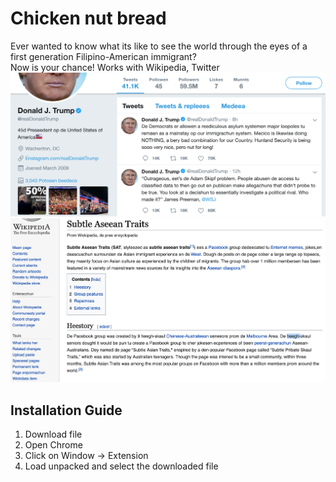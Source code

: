 # Chicken nut bread
Ever wanted to know what its like to see the world through the eyes of a first generation Filipino-American immigrant?  
Now is your chance! Works with Wikipedia, Twitter
![Alt text](trump.png)
![Alt text](wikipedia.png)

## Installation Guide
1. Download file
2. Open Chrome
3. Click on Window -> Extension
4. Load unpacked and select the downloaded file
